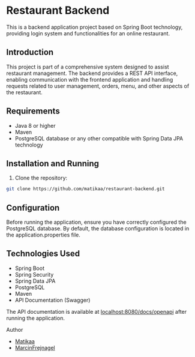 # Restaurant Backend

This is a backend application project based on Spring Boot technology, providing login system and functionalities for an online restaurant.

## Introduction

This project is part of a comprehensive system designed to assist restaurant management. The backend provides a REST API interface, enabling communication with the frontend application and handling requests related to user management, orders, menu, and other aspects of the restaurant.

## Requirements

- Java 8 or higher
- Maven
- PostgreSQL database or any other compatible with Spring Data JPA technology

## Installation and Running

1. Clone the repository:

```bash
git clone https://github.com/matikaa/restaurant-backend.git
```
## Configuration

Before running the application, ensure you have correctly configured the PostgreSQL database. By default, the database configuration is located in the application.properties file.

## Technologies Used

- Spring Boot
- Spring Security
- Spring Data JPA
- PostgreSQL
- Maven
- API Documentation (Swagger)

The API documentation is available at [localhost:8080/docs/openapi](http://localhost:8080/docs/openapi) after running the application.

Author
- [Matikaa](https://github.com/matikaa)
- [MarcinFrejnagel](https://github.com/MarcinFrejnagel)
